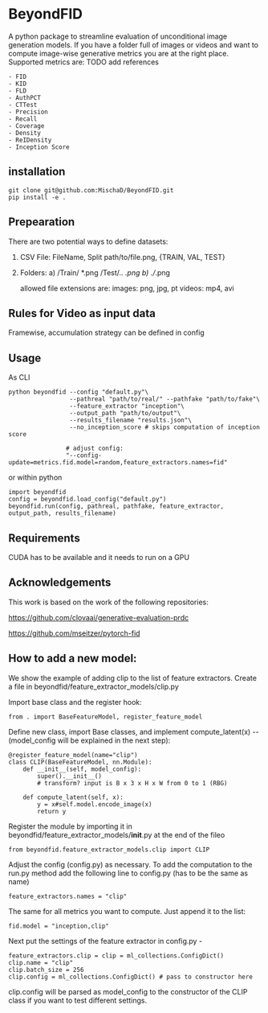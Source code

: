 # BeyondFID
A python package to streamline evaluation of unconditional image generation models. 
If you have a folder full of images or videos and want to compute image-wise generative metrics you are at the right place. 
Supported metrics are:  TODO add references

    - FID
    - KID
    - FLD
    - AuthPCT
    - CTTest
    - Precision
    - Recall
    - Coverage 
    - Density
    - ReIDensity 
    - Inception Score

## installation 

    git clone git@github.com:MischaD/BeyondFID.git
    pip install -e .

## Prepearation 
There are two potential ways to define datasets:  

1. CSV File:
    FileName, Split
    path/to/file.png, {TRAIN, VAL, TEST}

2. Folders:
    a) <pathtotrain>/Train/
          *.png
       <pathtotest>/Test/..
          *.png
    b) ./*.png 

    allowed file extensions are: 
        images: png, jpg, pt
        videos: mp4, avi

## Rules for Video as input data

Framewise, accumulation strategy can be defined in config


## Usage 

As CLI 

    python beyondfid --config "default.py"\
                     --pathreal "path/to/real/" --pathfake "path/to/fake"\ 
                     --feature_extractor "inception"\
                     --output_path "path/to/output"\
                     --results_filename "results.json"\
                     --no_inception_score # skips computation of inception score

                    # adjust config: 
                    "--config-update=metrics.fid.model=random,feature_extractors.names=fid"

or within python 

    import beyondfid
    config = beyondfid.load_config("default.py")
    beyondfid.run(config, pathreal, pathfake, feature_extractor, output_path, results_filename)

## Requirements 

CUDA has to be available and it needs to run on a GPU 

## Acknowledgements 
This work is based on the work of the following repositories:


https://github.com/clovaai/generative-evaluation-prdc

https://github.com/mseitzer/pytorch-fid

## How to add a new model: 

We show the example of adding clip to the list of feature extractors. Create a file in beyondfid/feature_extractor_models/clip.py

Import base class and the register hook: 

    from . import BaseFeatureModel, register_feature_model

Define new class, import Base classes, and implement compute_latent(x) -- (model_config will be explained in the next step): 

    @register_feature_model(name="clip")
    class CLIP(BaseFeatureModel, nn.Module):
        def __init__(self, model_config):
            super().__init__()
            # transform? input is B x 3 x H x W from 0 to 1 (RBG)

        def compute_latent(self, x):
            y = x#self.model.encode_image(x)
            return y

Register the module by importing it in beyondfid/feature_extractor_models/__init__.py at the end of the fileo

    from beyondfid.feature_extractor_models.clip import CLIP 

Adjust the config (config.py) as necessary. To add the computation to the run.py method add the following line to config.py (has to be the same as name)

    feature_extractors.names = "clip"

The same for all metrics you want to compute. Just append it to the list: 

    fid.model = "inception,clip"

Next put the settings of the feature extractor in config.py - 

    feature_extractors.clip = clip = ml_collections.ConfigDict()
    clip.name = "clip"
    clip.batch_size = 256
    clip.config = ml_collections.ConfigDict() # pass to constructor here

clip.config will be parsed as model_config to the constructor of the CLIP class if you want to test different settings.
